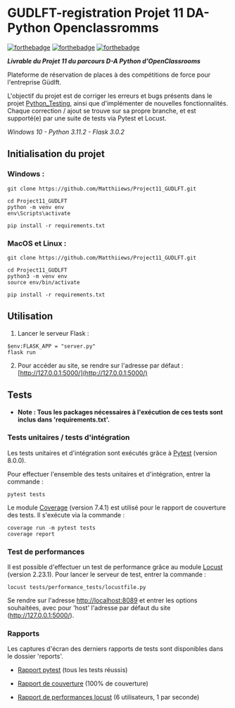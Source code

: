 # GUDLFT-registration Projet 11 DA-Python Openclassromms

[![forthebadge](https://forthebadge.com/images/badges/cc-0.svg)](https://forthebadge.com)
[![forthebadge](https://forthebadge.com/images/badges/made-with-python.svg)](https://forthebadge.com)
[![forthebadge](https://forthebadge.com/images/badges/built-with-love.svg)](https://forthebadge.com)

***Livrable du Projet 11 du parcours D-A Python d'OpenClassrooms***

Plateforme de réservation de places à des compétitions de force pour l'entreprise Güdlft.

L'objectif du projet est de corriger les erreurs et bugs présents dans le projet
[Python_Testing](https://github.com/OpenClassrooms-Student-Center/Python_Testing),
ainsi que d'implémenter de nouvelles fonctionnalités. Chaque correction / ajout se trouve sur sa propre branche,
et est supporté(e) par une suite de tests via Pytest et Locust.

_Windows 10 - Python 3.11.2 - Flask 3.0.2_

## Initialisation du projet

### Windows :

```
git clone https://github.com/Matthiiews/Project11_GUDLFT.git

cd Project11_GUDLFT
python -m venv env 
env\Scripts\activate

pip install -r requirements.txt
```

### MacOS et Linux :

```
git clone https://github.com/Matthiiews/Project11_GUDLFT.git

cd Project11_GUDLFT 
python3 -m venv env 
source env/bin/activate

pip install -r requirements.txt
```

## Utilisation

1. Lancer le serveur Flask :

```
$env:FLASK_APP = "server.py"
flask run
```

2. Pour accéder au site, se rendre sur l'adresse par défaut : [http://127.0.0.1:5000/](http://127.0.0.1:5000/)

## Tests

- **Note : Tous les packages nécessaires à l'exécution de ces tests sont inclus dans 'requirements.txt'.**

### Tests unitaires / tests d'intégration

Les tests unitaires et d'intégration sont exécutés grâce à [Pytest](https://docs.pytest.org/en/8.0.0/index.html) (version 8.0.0).

Pour effectuer l'ensemble des tests unitaires et d'intégration, entrer la commande :

```
pytest tests
```
Le module [Coverage](https://coverage.readthedocs.io/en/7.4.1/) (version 7.4.1) est utilisé pour le rapport de couverture des tests.
Il s'exécute via la commande :
```
coverage run -m pytest tests
coverage report
```

### Test de performances

Il est possible d'effectuer un test de performance grâce au module [Locust](https://locust.io) (version 2.23.1).
Pour lancer le serveur de test, entrer la commande :

```
locust tests/performance_tests/locustfile.py 
```

Se rendre sur l'adresse [http://localhost:8089](http://localhost:8089) et entrer les options souhaitées, avec pour 'host' l'adresse par défaut du site (http://127.0.0.1:5000/).

### Rapports

Les captures d'écran des derniers rapports de tests sont disponibles dans le dossier 'reports'.

- [Rapport pytest](reports/pytest_all_tests_passed.png) (tous les tests réussis)

- [Rapport de couverture](reports/coverage_report.png) (100% de couverture)

- [Rapport de performances locust](reports/locust_report.png) (6 utilisateurs, 1 par seconde)
